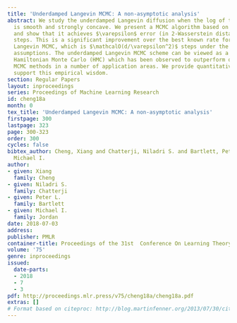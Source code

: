 ```yaml
---
title: 'Underdamped Langevin MCMC: A non-asymptotic analysis'
abstract: We study the underdamped Langevin diffusion when the log of the target distribution
  is smooth and strongly concave. We present a MCMC algorithm based on its discretization
  and show that it achieves $\varepsilon$ error (in 2-Wasserstein distance) in $\mathcalO(\sqrtd/\varepsilon)$
  steps. This is a significant improvement over the best known rate for overdamped
  Langevin MCMC, which is $\mathcalO(d/\varepsilon^2)$ steps under the same smoothness/concavity
  assumptions. The underdamped Langevin MCMC scheme can be viewed as a version of
  Hamiltonian Monte Carlo (HMC) which has been observed to outperform overdamped Langevin
  MCMC methods in a number of application areas. We provide quantitative rates that
  support this empirical wisdom.
section: Regular Papers
layout: inproceedings
series: Proceedings of Machine Learning Research
id: cheng18a
month: 0
tex_title: 'Underdamped Langevin MCMC: A non-asymptotic analysis'
firstpage: 300
lastpage: 323
page: 300-323
order: 300
cycles: false
bibtex_author: Cheng, Xiang and Chatterji, Niladri S. and Bartlett, Peter L. and Jordan,
  Michael I.
author:
- given: Xiang
  family: Cheng
- given: Niladri S.
  family: Chatterji
- given: Peter L.
  family: Bartlett
- given: Michael I.
  family: Jordan
date: 2018-07-03
address: 
publisher: PMLR
container-title: Proceedings of the 31st  Conference On Learning Theory
volume: '75'
genre: inproceedings
issued:
  date-parts:
  - 2018
  - 7
  - 3
pdf: http://proceedings.mlr.press/v75/cheng18a/cheng18a.pdf
extras: []
# Format based on citeproc: http://blog.martinfenner.org/2013/07/30/citeproc-yaml-for-bibliographies/
---
```

